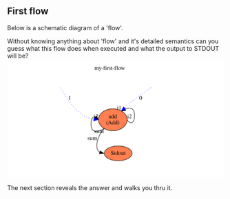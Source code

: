 ## First flow
Below is a schematic diagram of a 'flow'. 

Without knowing anything about 'flow' and it's detailed semantics 
can you guess what this flow does when executed and what the output to STDOUT will be?
![First flow](../../first.svg)

The next section reveals the answer and walks you thru it.